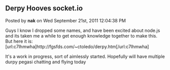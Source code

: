 ## Derpy Hooves socket.io
Posted by **nak** on Wed September 21st, 2011 12:04:38 PM

Guys I know I dropped some names, and have been excited about node.js and its taken me a while to get enough knowledge together to make this.  But here it is:
[url:c7lhmwha]http&#58;//fgsfds&#46;com/~ctoledo/derpy&#46;htm[/url:c7lhmwha]

It's a work in progress, sort of aimlessly started.  Hopefully will have multiple durpy pegasi chatting and flying today
